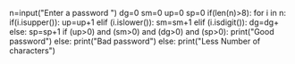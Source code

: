 n=input("Enter a password ")
dg=0
sm=0
up=0
sp=0
if(len(n)>8):
    for i in n:
        if(i.isupper()):
            up=up+1
        elif (i.islower()):
            sm=sm+1
        elif (i.isdigit()):
            dg=dg+                   
        else:
            sp=sp+1
    if (up>0) and (sm>0) and (dg>0) and (sp>0):
        print("Good password")
    else:
        print("Bad password")
else:
    print("Less Number of characters")

            
